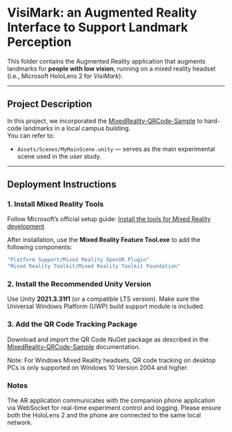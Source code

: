 # VisiMark: an Augmented Reality Interface to Support Landmark Perception

This folder contains the Augmented Reality application that augments landmarks for **people with low vision**, running on a mixed reality headset (i.e., Microsoft HoloLens 2 for *VisiMark*).

---

## Project Description

In this project, we incorporated the [MixedReality-QRCode-Sample](https://github.com/microsoft/MixedReality-QRCode-Sample/tree/OpenXR) to hard-code landmarks in a local campus building.  
You can refer to:

- `Assets/Scenes/MyMainScene.unity` — serves as the main experimental scene used in the user study.

---

## Deployment Instructions

### 1. Install Mixed Reality Tools
Follow Microsoft’s official setup guide: [Install the tools for Mixed Reality development](https://learn.microsoft.com/en-us/windows/mixed-reality/develop/install-the-tools?tabs=unity)

After installation, use the **Mixed Reality Feature Tool.exe** to add the following components:
```bash
"Platform Support/Mixed Reality OpenXR Plugin"
"Mixed Reality Toolkit/Mixed Reality Toolkit Foundation"
```

### 2. Install the Recommended Unity Version

Use Unity **2021.3.31f1** (or a compatible LTS version).
Make sure the Universal Windows Platform (UWP) build support module is included.

### 3. Add the QR Code Tracking Package

Download and import the QR Code NuGet package as described in the [MixedReality-QRCode-Sample](https://github.com/microsoft/MixedReality-QRCode-Sample/tree/OpenXR) documentation.

Note:
For Windows Mixed Reality headsets, QR code tracking on desktop PCs is only supported on Windows 10 Version 2004 and higher.

### Notes

The AR application communicates with the companion phone application via WebSocket for real-time experiment control and logging. Please ensure both the HoloLens 2 and the phone are connected to the same local network.
